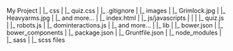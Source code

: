 My Project
|
|_ css
|	|_ quiz.css
|
|_ .gitignore
|
|_ images
|	|_ Grimlock.jpg
|	|_ Heavyarms.jpg
|	|_ and more...
|
|_ index.html
|
|_ js/javascripts
|	|
|	|_ quiz.js
|	|_ robots.js
|	|_ dominteractions.js
|	|_ and more...
|
|_ lib
|	|_ bower.json
|   |_ bower_components
|	|_ package.json
|	|_ Gruntfile.json
|   |_ node_modules
| 
|_ sass
|	|_ scss files
